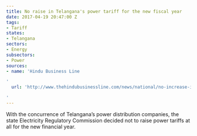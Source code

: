 ```yaml
---
title: No raise in Telangana's power tariff for the new fiscal year
date: 2017-04-19 20:47:00 Z
tags:
- Tariff
states:
- Telangana
sectors:
- Energy
subsectors:
- Power
sources:
- name: 'Hindu Business Line

'
  url: 'http://www.thehindubusinessline.com/news/national/no-increase-in-power-tariff-in-telangana/article9640369.ece

'
---
```


With the concurrence of Telangana’s power distribution companies, the state Electricity Regulatory Commission decided not to raise power tariffs at all for the new financial year.
